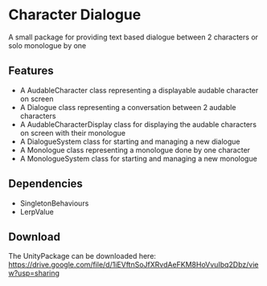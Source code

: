 # Character Dialogue

A small package for providing text based dialogue between 2 characters or solo monologue by one

## Features

- A AudableCharacter class representing a displayable audable character on screen
- A Dialogue class representing a conversation between 2 audable characters
- A AudableCharacterDisplay class for displaying the audable characters on screen with their monologue
- A DialogueSystem class for starting and managing a new dialogue
- A Monologue class representing a monologue done by one character
- A MonologueSystem class for starting and managing a new monologue

## Dependencies

- SingletonBehaviours
- LerpValue

## Download

The UnityPackage can be downloaded here: https://drive.google.com/file/d/1iEVftnSoJfXRvdAeFKM8HoVvuIbq2Dbz/view?usp=sharing 
